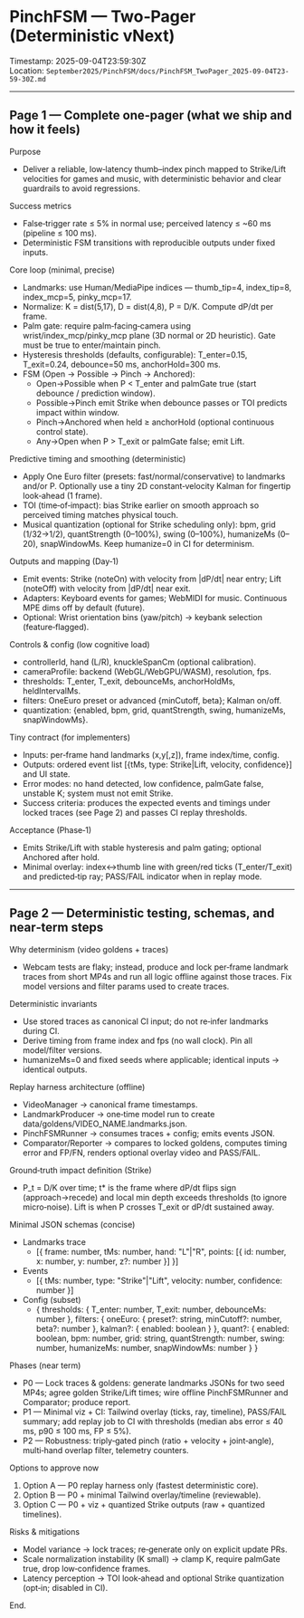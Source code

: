 # PinchFSM — Two‑Pager (Deterministic vNext)

Timestamp: 2025-09-04T23:59:30Z  
Location: `September2025/PinchFSM/docs/PinchFSM_TwoPager_2025-09-04T23-59-30Z.md`

---

## Page 1 — Complete one‑pager (what we ship and how it feels)

Purpose

- Deliver a reliable, low‑latency thumb–index pinch mapped to Strike/Lift velocities for games and music, with deterministic behavior and clear guardrails to avoid regressions.

Success metrics

- False‑trigger rate ≤ 5% in normal use; perceived latency ≤ ~60 ms (pipeline ≤ 100 ms).
- Deterministic FSM transitions with reproducible outputs under fixed inputs.

Core loop (minimal, precise)

- Landmarks: use Human/MediaPipe indices — thumb_tip=4, index_tip=8, index_mcp=5, pinky_mcp=17.
- Normalize: K = dist(5,17), D = dist(4,8), P = D/K. Compute dP/dt per frame.
- Palm gate: require palm‑facing‑camera using wrist/index_mcp/pinky_mcp plane (3D normal or 2D heuristic). Gate must be true to enter/maintain pinch.
- Hysteresis thresholds (defaults, configurable): T_enter=0.15, T_exit=0.24, debounce=50 ms, anchorHold=300 ms.
- FSM (Open → Possible → Pinch → Anchored):
  - Open→Possible when P < T_enter and palmGate true (start debounce / prediction window).
  - Possible→Pinch emit Strike when debounce passes or TOI predicts impact within window.
  - Pinch→Anchored when held ≥ anchorHold (optional continuous control state).
  - Any→Open when P > T_exit or palmGate false; emit Lift.

Predictive timing and smoothing (deterministic)

- Apply One Euro filter (presets: fast/normal/conservative) to landmarks and/or P. Optionally use a tiny 2D constant‑velocity Kalman for fingertip look‑ahead (1 frame).
- TOI (time‑of‑impact): bias Strike earlier on smooth approach so perceived timing matches physical touch.
- Musical quantization (optional for Strike scheduling only): bpm, grid (1/32→1/2), quantStrength (0–100%), swing (0–100%), humanizeMs (0–20), snapWindowMs. Keep humanize=0 in CI for determinism.

Outputs and mapping (Day‑1)

- Emit events: Strike (noteOn) with velocity from |dP/dt| near entry; Lift (noteOff) with velocity from |dP/dt| near exit.
- Adapters: Keyboard events for games; WebMIDI for music. Continuous MPE dims off by default (future).
- Optional: Wrist orientation bins (yaw/pitch) → keybank selection (feature‑flagged).

Controls & config (low cognitive load)

- controllerId, hand (L/R), knuckleSpanCm (optional calibration).
- cameraProfile: backend (WebGL/WebGPU/WASM), resolution, fps.
- thresholds: T_enter, T_exit, debounceMs, anchorHoldMs, heldIntervalMs.
- filters: OneEuro preset or advanced {minCutoff, beta}; Kalman on/off.
- quantization: {enabled, bpm, grid, quantStrength, swing, humanizeMs, snapWindowMs}.

Tiny contract (for implementers)

- Inputs: per‑frame hand landmarks (x,y[,z]), frame index/time, config.
- Outputs: ordered event list [{tMs, type: Strike|Lift, velocity, confidence}] and UI state.
- Error modes: no hand detected, low confidence, palmGate false, unstable K; system must not emit Strike.
- Success criteria: produces the expected events and timings under locked traces (see Page 2) and passes CI replay thresholds.

Acceptance (Phase‑1)

- Emits Strike/Lift with stable hysteresis and palm gating; optional Anchored after hold.
- Minimal overlay: index↔thumb line with green/red ticks (T_enter/T_exit) and predicted‑tip ray; PASS/FAIL indicator when in replay mode.

---

## Page 2 — Deterministic testing, schemas, and near‑term steps

Why determinism (video goldens + traces)

- Webcam tests are flaky; instead, produce and lock per‑frame landmark traces from short MP4s and run all logic offline against those traces. Fix model versions and filter params used to create traces.

Deterministic invariants

- Use stored traces as canonical CI input; do not re‑infer landmarks during CI.
- Derive timing from frame index and fps (no wall clock). Pin all model/filter versions.
- humanizeMs=0 and fixed seeds where applicable; identical inputs → identical outputs.

Replay harness architecture (offline)

- VideoManager → canonical frame timestamps.
- LandmarkProducer → one‑time model run to create data/goldens/VIDEO_NAME.landmarks.json.
- PinchFSMRunner → consumes traces + config; emits events JSON.
- Comparator/Reporter → compares to locked goldens, computes timing error and FP/FN, renders optional overlay video and PASS/FAIL.

Ground‑truth impact definition (Strike)

- P_t = D/K over time; t* is the frame where dP/dt flips sign (approach→recede) and local min depth exceeds thresholds (to ignore micro‑noise). Lift is when P crosses T_exit or dP/dt sustained away.

Minimal JSON schemas (concise)

- Landmarks trace
  - [{ frame: number, tMs: number, hand: "L"|"R", points: [{ id: number, x: number, y: number, z?: number }] }]
- Events
  - [{ tMs: number, type: "Strike"|"Lift", velocity: number, confidence: number }]
- Config (subset)
  - { thresholds: { T_enter: number, T_exit: number, debounceMs: number },
  filters: { oneEuro: { preset?: string, minCutoff?: number, beta?: number }, kalman?: { enabled: boolean } },
      quant?: { enabled: boolean, bpm: number, grid: string, quantStrength: number, swing: number, humanizeMs: number, snapWindowMs: number } }

Phases (near term)

- P0 — Lock traces & goldens: generate landmarks JSONs for two seed MP4s; agree golden Strike/Lift times; wire offline PinchFSMRunner and Comparator; produce report.
- P1 — Minimal viz + CI: Tailwind overlay (ticks, ray, timeline), PASS/FAIL summary; add replay job to CI with thresholds (median abs error ≤ 40 ms, p90 ≤ 100 ms, FP ≤ 5%).
- P2 — Robustness: triply‑gated pinch (ratio + velocity + joint‑angle), multi‑hand overlap filter, telemetry counters.

Options to approve now

1) Option A — P0 replay harness only (fastest deterministic core).  
2) Option B — P0 + minimal Tailwind overlay/timeline (reviewable).  
3) Option C — P0 + viz + quantized Strike outputs (raw + quantized timelines).

Risks & mitigations

- Model variance → lock traces; re‑generate only on explicit update PRs.
- Scale normalization instability (K small) → clamp K, require palmGate true, drop low‑confidence frames.
- Latency perception → TOI look‑ahead and optional Strike quantization (opt‑in; disabled in CI).

End.
